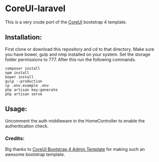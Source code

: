 # CoreUI-laravel
This is a very crude port of the [CoreUI](https://github.com/mrholek/CoreUI-Free-Bootstrap-Admin-Template) bootstrap 4 template.

## Installation:
First clone or download this repository and cd to that directory.
Make sure you have bower, gulp and nmp installed on your system. Set the storage folder permissions to 777. After this run the following commands.
```
composer install
npm install
bower install
gulp --production
cp .env.example .env
php artisan key:generate
php artisan serve
```
## Usage:
Uncomment the auth middleware in the HomeController to enable the authentication check.


### Credits:
Big thanks to [CoreUI Bootstrap 4 Admin Template](https://github.com/mrholek/CoreUI-Free-Bootstrap-Admin-Template) for making such an awesome bootstrap template.
